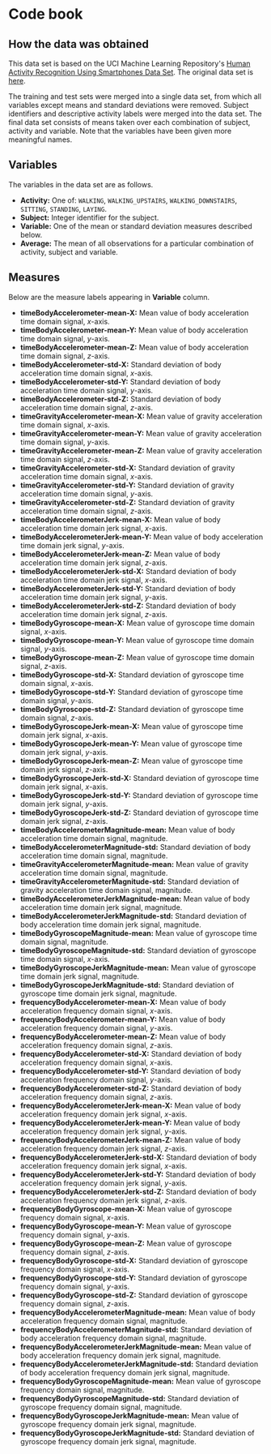 # Code book

## How the data was obtained

This data set is based on the UCI Machine Learning Repository's [Human Activity Recognition Using Smartphones Data Set](http://archive.ics.uci.edu/ml/datasets/Human+Activity+Recognition+Using+Smartphones). The original data set is [here](https://d396qusza40orc.cloudfront.net/getdata%2Fprojectfiles%2FUCI%20HAR%20Dataset.zip).

The training and test sets were merged into a single data set, from which all variables except means and standard deviations were removed. Subject identifiers and descriptive activity labels were merged into the data set. The final data set consists of means taken over each combination of subject, activity and variable. Note that the variables have been given more meaningful names.

## Variables

The variables in the data set are as follows.

* **Activity:** One of: `WALKING`, `WALKING_UPSTAIRS`, `WALKING_DOWNSTAIRS`, `SITTING`, `STANDING`, `LAYING`.
* **Subject:** Integer identifier for the subject.
* **Variable:** One of the mean or standard deviation measures described below.
* **Average:** The mean of all observations for a particular combination of activity, subject and variable.

## Measures

Below are the measure labels appearing in **Variable** column.

* **timeBodyAccelerometer-mean-X:** Mean value of body acceleration time domain signal, *x*-axis.
* **timeBodyAccelerometer-mean-Y:** Mean value of body acceleration time domain signal, *y*-axis.
* **timeBodyAccelerometer-mean-Z:** Mean value of body acceleration time domain signal, *z*-axis.
* **timeBodyAccelerometer-std-X:** Standard deviation of body acceleration time domain signal, *x*-axis.
* **timeBodyAccelerometer-std-Y:** Standard deviation of body acceleration time domain signal, *y*-axis.
* **timeBodyAccelerometer-std-Z:** Standard deviation of body acceleration time domain signal, *z*-axis.
* **timeGravityAccelerometer-mean-X:** Mean value of gravity acceleration time domain signal, *x*-axis.
* **timeGravityAccelerometer-mean-Y:** Mean value of gravity acceleration time domain signal, *y*-axis.
* **timeGravityAccelerometer-mean-Z:** Mean value of gravity acceleration time domain signal, *z*-axis.
* **timeGravityAccelerometer-std-X:** Standard deviation of gravity acceleration time domain signal, *x*-axis.
* **timeGravityAccelerometer-std-Y:** Standard deviation of gravity acceleration time domain signal, *y*-axis.
* **timeGravityAccelerometer-std-Z:** Standard deviation of gravity acceleration time domain signal, *z*-axis.
* **timeBodyAccelerometerJerk-mean-X:** Mean value of body acceleration time domain jerk signal, *x*-axis.
* **timeBodyAccelerometerJerk-mean-Y:** Mean value of body acceleration time domain jerk signal, *y*-axis.
* **timeBodyAccelerometerJerk-mean-Z:** Mean value of body acceleration time domain jerk signal, *z*-axis.
* **timeBodyAccelerometerJerk-std-X:** Standard deviation of body acceleration time domain jerk signal, *x*-axis.
* **timeBodyAccelerometerJerk-std-Y:** Standard deviation of body acceleration time domain jerk signal, *y*-axis.
* **timeBodyAccelerometerJerk-std-Z:** Standard deviation of body acceleration time domain jerk signal, *z*-axis.
* **timeBodyGyroscope-mean-X:** Mean value of gyroscope time domain signal, *x*-axis.
* **timeBodyGyroscope-mean-Y:** Mean value of gyroscope time domain signal, *y*-axis.
* **timeBodyGyroscope-mean-Z:** Mean value of gyroscope time domain signal, *z*-axis.
* **timeBodyGyroscope-std-X:** Standard deviation of gyroscope time domain signal, *x*-axis.
* **timeBodyGyroscope-std-Y:** Standard deviation of gyroscope time domain signal, *y*-axis.
* **timeBodyGyroscope-std-Z:** Standard deviation of gyroscope time domain signal, *z*-axis.
* **timeBodyGyroscopeJerk-mean-X:** Mean value of gyroscope time domain jerk signal, *x*-axis.
* **timeBodyGyroscopeJerk-mean-Y:** Mean value of gyroscope time domain jerk signal, *y*-axis.
* **timeBodyGyroscopeJerk-mean-Z:** Mean value of gyroscope time domain jerk signal, *z*-axis.
* **timeBodyGyroscopeJerk-std-X:** Standard deviation of gyroscope time domain jerk signal, *x*-axis.
* **timeBodyGyroscopeJerk-std-Y:** Standard deviation of gyroscope time domain jerk signal, *y*-axis.
* **timeBodyGyroscopeJerk-std-Z:** Standard deviation of gyroscope time domain jerk signal, *z*-axis.
* **timeBodyAccelerometerMagnitude-mean:** Mean value of body acceleration time domain signal, magnitude.
* **timeBodyAccelerometerMagnitude-std:** Standard deviation of body acceleration time domain signal, magnitude.
* **timeGravityAccelerometerMagnitude-mean:** Mean value of gravity acceleration time domain signal, magnitude.
* **timeGravityAccelerometerMagnitude-std:** Standard deviation of gravity acceleration time domain signal, magnitude.
* **timeBodyAccelerometerJerkMagnitude-mean:** Mean value of body acceleration time domain jerk signal, magnitude.
* **timeBodyAccelerometerJerkMagnitude-std:** Standard deviation of body acceleration time domain jerk signal, magnitude.
* **timeBodyGyroscopeMagnitude-mean:** Mean value of gyroscope time domain signal, magnitude.
* **timeBodyGyroscopeMagnitude-std:** Standard deviation of gyroscope time domain signal, *x*-axis.
* **timeBodyGyroscopeJerkMagnitude-mean:** Mean value of gyroscope time domain jerk signal, magnitude.
* **timeBodyGyroscopeJerkMagnitude-std:** Standard deviation of gyroscope time domain jerk signal, magnitude.
* **frequencyBodyAccelerometer-mean-X:** Mean value of body acceleration frequency domain signal, *x*-axis.
* **frequencyBodyAccelerometer-mean-Y:** Mean value of body acceleration frequency domain signal, *y*-axis.
* **frequencyBodyAccelerometer-mean-Z:** Mean value of body acceleration frequency domain signal, *z*-axis.
* **frequencyBodyAccelerometer-std-X:** Standard deviation of body acceleration frequency domain signal, *x*-axis.
* **frequencyBodyAccelerometer-std-Y:** Standard deviation of body acceleration frequency domain signal, *y*-axis.
* **frequencyBodyAccelerometer-std-Z:** Standard deviation of body acceleration frequency domain signal, *z*-axis.
* **frequencyBodyAccelerometerJerk-mean-X:** Mean value of body acceleration frequency domain jerk signal, *x*-axis.
* **frequencyBodyAccelerometerJerk-mean-Y:** Mean value of body acceleration frequency domain jerk signal, *y*-axis.
* **frequencyBodyAccelerometerJerk-mean-Z:** Mean value of body acceleration frequency domain jerk signal, *z*-axis.
* **frequencyBodyAccelerometerJerk-std-X:** Standard deviation of body acceleration frequency domain jerk signal, *x*-axis.
* **frequencyBodyAccelerometerJerk-std-Y:** Standard deviation of body acceleration frequency domain jerk signal, *y*-axis.
* **frequencyBodyAccelerometerJerk-std-Z:** Standard deviation of body acceleration frequency domain jerk signal, *z*-axis.
* **frequencyBodyGyroscope-mean-X:** Mean value of gyroscope frequency domain signal, *x*-axis.
* **frequencyBodyGyroscope-mean-Y:** Mean value of gyroscope frequency domain signal, *y*-axis.
* **frequencyBodyGyroscope-mean-Z:** Mean value of gyroscope frequency domain signal, *z*-axis.
* **frequencyBodyGyroscope-std-X:** Standard deviation of gyroscope frequency domain signal, *x*-axis.
* **frequencyBodyGyroscope-std-Y:** Standard deviation of gyroscope frequency domain signal, *y*-axis.
* **frequencyBodyGyroscope-std-Z:** Standard deviation of gyroscope frequency domain signal, *z*-axis.
* **frequencyBodyAccelerometerMagnitude-mean:** Mean value of body acceleration frequency domain signal, magnitude.
* **frequencyBodyAccelerometerMagnitude-std:** Standard deviation of body acceleration frequency domain signal, magnitude.
* **frequencyBodyAccelerometerJerkMagnitude-mean:** Mean value of body acceleration frequency domain jerk signal, magnitude.
* **frequencyBodyAccelerometerJerkMagnitude-std:** Standard deviation of body acceleration frequency domain jerk signal, magnitude.
* **frequencyBodyGyroscopeMagnitude-mean:** Mean value of gyroscope frequency domain signal, magnitude.
* **frequencyBodyGyroscopeMagnitude-std:** Standard deviation of gyroscope frequency domain signal, magnitude.
* **frequencyBodyGyroscopeJerkMagnitude-mean:** Mean value of gyroscope frequency domain jerk signal, magnitude.
* **frequencyBodyGyroscopeJerkMagnitude-std:** Standard deviation of gyroscope frequency domain jerk signal, magnitude.
